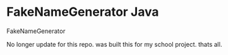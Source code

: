# FakeNameGenerator Java
FakeNameGenerator


No longer update for this repo.
was built this for my school project. thats all.

